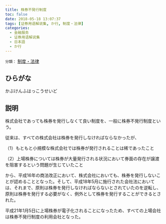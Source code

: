 ```yaml
---
title: 株券不発行制度
toc: false
date: 2018-05-18 13:07:37
tags: [证券用语解说集, か行, 制度・法律]
categories:
  - 金融服务
  - 证券用语解说集
  - 日本語
  - か行
---
```


`分類：` [制度・法律](/tags/制度・法律/)

## ひらがな

かぶけんふはっこうせいど

## 説明

株式会社であっても株券を発行しなくて良い制度を、一般に株券不発行制度という。

従来は、すべての株式会社は株券を発行しなければならなかったが、

（1）もともと小規模な株式会社では株券が発行されることは稀であったこと

（2）上場株券については株券が大量発行される状況において券面の存在が譲渡を阻害するという問題が生じていたこと

から、平成16年の商法改正において、株式会社においても、株券を発行しないことが認めることとなった。そして、平成18年5月に施行された会社法においては、それまで、原則は株券を発行しなければならないとされていたのを逆転し、原則は株券を発行する必要がなく、例外として株券を発行することができるとされた。

平成21年1月5日に上場株券が電子化されることになったため、すべての上場会社は株券不発行制度の利用会社となった。
